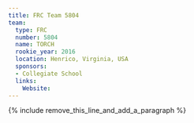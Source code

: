 ```yaml
---
title: FRC Team 5804
team:
  type: FRC
  number: 5804
  name: TORCH
  rookie_year: 2016
  location: Henrico, Virginia, USA
  sponsors:
  - Collegiate School
  links:
    Website:
---
```


{% include remove_this_line_and_add_a_paragraph %}